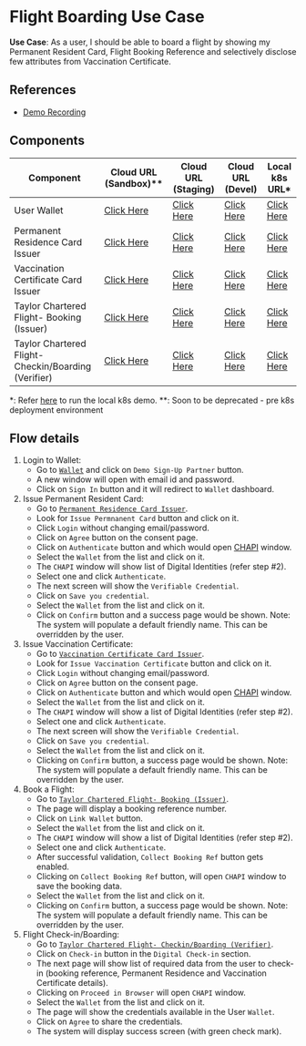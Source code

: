 # Flight Boarding Use Case

**Use Case**: As a user, I should be able to board a flight by showing my Permanent Resident Card, Flight Booking 
Reference and selectively disclose few attributes from Vaccination Certificate.

## References
- [Demo Recording](https://youtu.be/bKUu_uK-FlM)

## Components
| Component                                            | Cloud URL (Sandbox)**                                                   | Cloud URL (Staging)                                                   | Cloud URL (Devel)                                                   | Local k8s URL*                                                      |
|------------------------------------------------------|-------------------------------------------------------------------------|-----------------------------------------------------------------------|---------------------------------------------------------------------|---------------------------------------------------------------------|
| User Wallet                                          | [Click Here](https://wallet.sandbox.trustbloc.dev)                       | [Click Here](https://wallet.stg.trustbloc.dev)                    | [Click Here](https://wallet.dev.trustbloc.dev)                    | [Click Here](https://wallet.local.trustbloc.dev)                    |
| Permanent Residence Card Issuer                      | [Click Here](https://demo-issuer.sandbox.trustbloc.dev)                 | [Click Here](https://demo-issuer.stg.trustbloc.dev)               | [Click Here](https://demo-issuer.dev.trustbloc.dev)               | [Click Here](https://demo-issuer.local.trustbloc.dev)               |
| Vaccination Certificate Card Issuer                  | [Click Here](https://demo-issuer.sandbox.trustbloc.dev)                 | [Click Here](https://demo-issuer.stg.trustbloc.dev)               | [Click Here](https://demo-issuer.dev.trustbloc.dev)               | [Click Here](https://demo-issuer.local.trustbloc.dev)               |
| Taylor Chartered Flight- Booking (Issuer)            | [Click Here](https://demo-issuer.sandbox.trustbloc.dev/flightbooking)   | [Click Here](https://demo-issuer.stg.trustbloc.dev/flightbooking) | [Click Here](https://demo-issuer.dev.trustbloc.dev/flightbooking) | [Click Here](https://demo-issuer.local.trustbloc.dev/flightbooking) |
| Taylor Chartered Flight- Checkin/Boarding (Verifier) | [Click Here](https://demo-rp.sandbox.trustbloc.dev/flightcheckin) | [Click Here](https://demo-rp.stg.trustbloc.dev/flightcheckin)     | [Click Here](https://demo-rp.dev.trustbloc.dev/flightcheckin)     | [Click Here](https://demo-rp.local.trustbloc.dev/flightcheckin)     |

*: Refer [here](./../../README.md#deployment) to run the local k8s demo.
**: Soon to be deprecated - pre k8s deployment environment

## Flow details
1. Login to Wallet:
   - Go to [`Wallet`](#components) and click on `Demo Sign-Up Partner` button.
   - A new window will open with email id and password. 
   - Click on `Sign In` button and it will redirect to `Wallet` dashboard.
1. Issue Permanent Resident Card:
   - Go to [`Permanent Residence Card Issuer`](#components).
   - Look for `Issue Permnanent Card` button and click on it.
   - Click `Login` without changing email/password.
   - Click on `Agree` button on the consent page.
   - Click on `Authenticate` button and which would open [CHAPI](https://w3c-ccg.github.io/credential-handler-api/) window.
   - Select the `Wallet` from the list and click on it.
   - The `CHAPI` window will show list of Digital Identities (refer step #2).
   - Select one and click `Authenticate`.
   - The next screen will show the `Verifiable Credential`.
   - Click on `Save you credential`.
   - Select the `Wallet` from the list and click on it.
   - Click on `Confirm` button and a success page would be shown. Note: The system will populate a default friendly name. This can be overridden by the user.
1. Issue Vaccination Certificate:
   - Go to [`Vaccination Certificate Card Issuer`](#components).
   - Look for `Issue Vaccination Certificate` button and click on it.
   - Click `Login` without changing email/password.
   - Click on `Agree` button on the consent page.
   - Click on `Authenticate` button and which would open [CHAPI](https://w3c-ccg.github.io/credential-handler-api/) window.
   - Select the `Wallet` from the list and click on it.
   - The `CHAPI` window will show a list of Digital Identities (refer step #2).
   - Select one and click `Authenticate`.
   - The next screen will show the `Verifiable Credential`.
   - Click on `Save you credential`.
   - Select the `Wallet` from the list and click on it.
   - Clicking on `Confirm` button, a success page would be shown. Note: The system will populate a default friendly name. This can be overridden by the user.
1. Book a Flight:
   - Go to [`Taylor Chartered Flight- Booking (Issuer)`](#components).
   - The page will display a booking reference number.
   - Click on `Link Wallet` button.
   - Select the `Wallet` from the list and click on it.
   - The `CHAPI` window will show a list of Digital Identities (refer step #2).
   - Select one and click `Authenticate`.
   - After successful validation, `Collect Booking Ref` button gets enabled.
   - Clicking on `Collect Booking Ref` button, will open `CHAPI` window to save the booking data.
   - Select the `Wallet` from the list and click on it.
   - Clicking on `Confirm` button, a success page would be shown. Note: The system will populate a default friendly name. This can be overridden by the user.
1. Flight Check-in/Boarding:
   - Go to [`Taylor Chartered Flight- Checkin/Boarding (Verifier)`](#components).
   - Click on `Check-in` button in the `Digital Check-in` section.
   - The next page will show list of required data from the user to check-in (booking reference, Permanent Residence and Vaccination Certificate details). 
   - Clicking on `Proceed in Browser` will open `CHAPI` window.
   - Select the `Wallet` from the list and click on it.
   - The page will show the credentials available in the User `Wallet`.
   - Click on `Agree` to share the credentials.
   - The system will display success screen (with green check mark).
